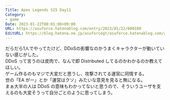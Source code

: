 ```yaml
---
Title: Apex Legends S15 Day11
Category:
- game
Date: 2023-01-22T00:01:00+09:00
URL: https://asuforce.hatenablog.com/entry/2023/01/22/000100
EditURL: https://blog.hatena.ne.jp/asuforcegt/asuforce.hatenablog.com/atom/entry/4207112889956735538
---
```


だらだら1人でやってたけど、DDoSの影響なのかうまくキャラクターが動いていない感じがした。  
DDoS って言うのは皮肉で、なんで即 Distributed してるのかわかるのか教えてほしい。  
ゲーム作るのもマジで大変だと思うし、攻撃されてる運営に同情する。  
世の「EA がー」とか「運営はクソ」みたいな意見を見ると無になる。    
まぁ大半の人は DDoS の意味もわかってないと思うので、そういうユーザを支えるのも大変そうって自分ごとのように思ってしまう。
